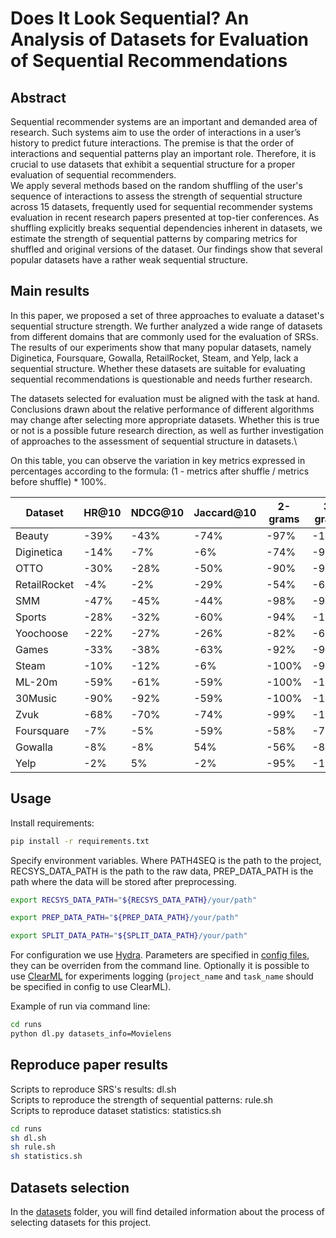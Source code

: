 # Does It Look Sequential? An Analysis of Datasets for Evaluation of Sequential Recommendations
## Abstract
Sequential recommender systems are an important and demanded area of research. Such systems aim to use the order of interactions in a user’s history to predict future interactions. The premise is that the order of interactions and sequential patterns play an important role. Therefore, it is crucial to use datasets that exhibit a sequential structure for a proper evaluation of sequential recommenders. \
We apply several methods based on the random shuffling of the user's sequence of interactions to assess the strength of sequential structure across 15 datasets, frequently used for sequential recommender systems evaluation in recent research papers presented at top-tier conferences. As shuffling explicitly breaks sequential dependencies inherent in datasets, we estimate the strength of sequential patterns by comparing metrics for shuffled and original versions of the dataset. Our findings show that several popular datasets have a rather weak sequential structure.
## Main results
In this paper, we proposed a set of three approaches to evaluate a dataset's sequential structure strength. We further analyzed a wide range of datasets from different domains that are commonly used for the evaluation of SRSs. The results of our experiments show that many popular datasets, namely Diginetica, Foursquare, Gowalla, RetailRocket, Steam, and Yelp, lack a sequential structure.
Whether these datasets are suitable for evaluating sequential recommendations is questionable and needs further research.

The datasets selected for evaluation must be aligned with the task at hand. Conclusions drawn about the relative performance of different algorithms may change after selecting more appropriate datasets. Whether this is true or not is a possible future research direction, as well as further investigation of approaches to the assessment of sequential structure in datasets.\

On this table, you can observe the variation in key metrics expressed in percentages according to the formula: (1 - metrics after shuffle / metrics before shuffle) * 100%.

| Dataset      | HR@10 | NDCG@10 | Jaccard@10 | 2-grams | 3-grams |
|--------------|-------|---------|------------|---------|---------|
| Beauty       | -39%  | -43%    | -74%       | -97%    | -100%   |
| Diginetica   | -14%  | -7%     | -6%        | -74%    | -94%    |
| OTTO         | -30%  | -28%    | -50%       | -90%    | -96%    |
| RetailRocket | -4%   | -2%     | -29%       | -54%    | -67%    |
| SMM          | -47%  | -45%    | -44%       | -98%    | -98%    |
| Sports       | -28%  | -32%    | -60%       | -94%    | -100%   |
| Yoochoose    | -22%  | -27%    | -26%       | -82%    | -60%    |
| Games        | -33%  | -38%    | -63%       | -92%    | -98%    |
| Steam        | -10%  | -12%    | -6%        | -100%   | -99%    |
| ML-20m       | -59%  | -61%    | -59%       | -100%   | -100%   |
| 30Music      | -90%  | -92%    | -59%       | -100%   | -100%   |
| Zvuk         | -68%  | -70%    | -74%       | -99%    | -100%   |
| Foursquare   | -7%   | -5%     | -59%       | -58%    | -78%    |
| Gowalla      | -8%   | -8%     | 54%        | -56%    | -82%    |
| Yelp         | -2%   | 5%      | -2%        | -95%    | -100%   |

## Usage
Install requirements:
```sh
pip install -r requirements.txt
```
Specify environment variables. Where PATH4SEQ is the path to the project, RECSYS_DATA_PATH is the path to the raw data, PREP_DATA_PATH is the path where the data will be stored after preprocessing.
```sh
export RECSYS_DATA_PATH="${RECSYS_DATA_PATH}/your/path"

export PREP_DATA_PATH="${PREP_DATA_PATH}/your/path"

export SPLIT_DATA_PATH="${SPLIT_DATA_PATH}/your/path"
```

For configuration we use [Hydra](https://hydra.cc/). Parameters are specified in [config files](runs/conf/), they can be overriden from the command line. Optionally it is possible to use [ClearML](`https://clear.ml/docs/latest/docs`) for experiments logging (`project_name` and `task_name` should be specified in config to use ClearML).

Example of run via command line:
```sh
cd runs
python dl.py datasets_info=Movielens
```
## Reproduce paper results
Scripts to reproduce SRS's results: dl.sh \
Scripts to reproduce the strength of sequential patterns: rule.sh \
Scripts to reproduce dataset statistics: statistics.sh

```sh
cd runs
sh dl.sh
sh rule.sh
sh statistics.sh
```
## Datasets selection
 In the [datasets](datasets) folder, you will find detailed information about the process of selecting datasets for this project.
